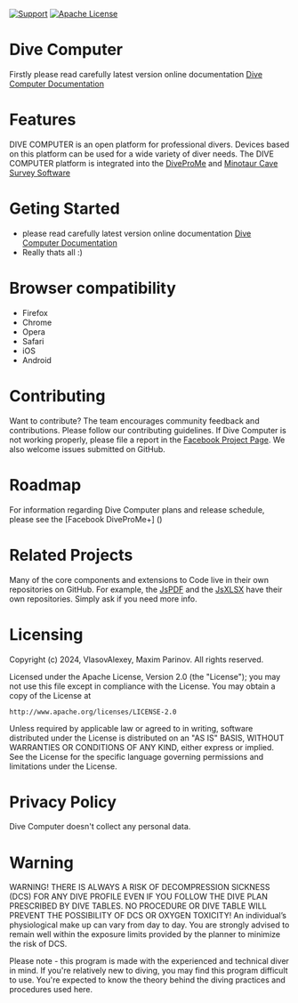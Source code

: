 [![Support](https://img.shields.io/badge/Support-Mail-brightgreen.svg?style=for-the-badge)](mailto:all3862000@mail.ru)
[![Apache License](https://img.shields.io/badge/License-Apache2.0-blue.svg?style=for-the-badge)](http://www.apache.org/licenses/LICENSE-2.0)

# Dive Computer
Firstly please read carefully latest version online documentation [Dive Computer Documentation](https://vlasovalexey.github.io/DiveComputer/doc/)

# Features
DIVE COMPUTER is an open platform for professional divers. Devices based on this platform can be used for a wide variety of diver needs.
The DIVE COMPUTER platform is integrated into the [DiveProMe](https://vlasovalexey.github.io/DiveProMe/HTML_SRC/) and [Minotaur Cave Survey Software](https://vlasovalexey.github.io/Minotaur/HTML_SRC/)


# Geting Started
- please read carefully latest version online documentation [Dive Computer Documentation](https://vlasovalexey.github.io/DiveComputer/doc/)
- Really thats all :)

# Browser compatibility
- Firefox
- Chrome
- Opera
- Safari
- iOS
- Android


# Contributing
Want to contribute? The team encourages community feedback and contributions. Please follow our contributing guidelines.
If Dive Computer is not working properly, please file a report in the [Facebook Project Page](). We also welcome issues submitted on GitHub.

# Roadmap
For information regarding Dive Computer plans and release schedule, please see the [Facebook DiveProMe+] ()

# Related Projects
Many of the core components and extensions to Code live in their own repositories on GitHub. For example, the [JsPDF](https://github.com/MrRio/jsPDF) and the [JsXLSX](https://github.com/clarketm/js-xlsx) have their own repositories. Simply ask if you need more info.

# Licensing
Copyright (c) 2024, VlasovAlexey, Maxim Parinov.
All rights reserved.

Licensed under the Apache License, Version 2.0 (the "License");
you may not use this file except in compliance with the License.
You may obtain a copy of the License at

    http://www.apache.org/licenses/LICENSE-2.0

Unless required by applicable law or agreed to in writing, software
distributed under the License is distributed on an "AS IS" BASIS,
WITHOUT WARRANTIES OR CONDITIONS OF ANY KIND, either express or implied.
See the License for the specific language governing permissions and
limitations under the License.

# Privacy Policy
Dive Computer doesn't collect any personal data.

# Warning
WARNING! THERE IS ALWAYS A RISK OF DECOMPRESSION SICKNESS (DCS) FOR ANY DIVE PROFILE EVEN IF YOU FOLLOW THE DIVE PLAN PRESCRIBED BY DIVE TABLES. NO PROCEDURE OR DIVE TABLE WILL PREVENT THE POSSIBILITY OF DCS OR OXYGEN TOXICITY! An individual’s physiological make up can vary from day to day. You are strongly advised to remain well within the exposure limits provided by the planner to minimize the risk of DCS.

Please note - this program is made with the experienced and technical diver in mind. If you're relatively new to diving, you may find this program difficult to use. You're expected to know the theory behind the diving practices and procedures used here.

